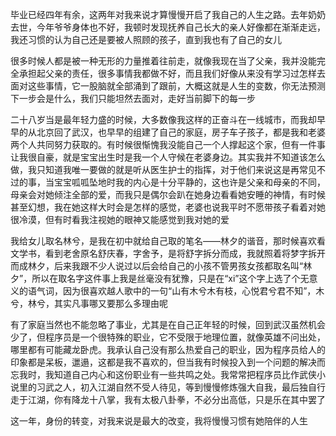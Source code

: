 毕业已经四年有余，这两年对我来说才算慢慢开启了我自己的人生之路。去年奶奶去世，今年爷爷身体也不好，我顿时发现抚养自己长大的亲人好像都在渐渐走远，我还习惯的认为自己还是要被人照顾的孩子，直到我也有了自己的女儿

很多时候人都是被一种无形的力量推着往前走，就像我现在当了父亲，我并没能完全承担起父亲的责任，很多事情我都做不好，而且我们好像从来没有学习过怎样去面对这些事情，它一股脑就全部涌到了跟前，大概这就是人生的变数，你无法预测下一步会是什么，我们只能坦然去面对，走好当前脚下的每一步

二十八岁当是最年轻力盛的时候，大多数像我这样的正奋斗在一线城市，而我却早早的从北京回了武汉，也早早的组建了自己的家庭，房子车子孩子，都是我和老婆两个人共同努力获取的。有时候很惭愧我没能自己一个人撑起这个家，但有一件事让我很自豪，就是宝宝出生时是我一个人守候在老婆身边。其实我并不知道该怎么做，我只知道我唯一要做的就是听从医生护士的指挥，对于他们来说这是再常见不过的事，当宝宝呱呱坠地时我的内心是十分平静的，这也许是父亲和母亲的不同，母亲会对她倾注全部的爱，而我只是偶尔会趴在她身边看看她安睡的神情，有时候甚至幻想，我在她这样大时会是怎样的感觉，老婆也说我平时不愿带孩子看着对她很冷漠，但有时看我注视她的眼神又能感觉到我对她的爱

我给女儿取名林兮，是我在初中就给自己取的笔名——林夕的谐音，那时候喜欢看文学书，看到老舍原名舒庆春，字舍予，是将舒字拆分而成，我就照着将梦字拆开而成林夕，后来我跟不少人说过以后会给自己的小孩不管男孩女孩都取名叫“林夕”，所以在取名字这件事上我是丝毫没有犹豫，只是在“xi”这个字上选了个无意义的语气词，因为很喜欢越人歌中的一句“山有木兮木有枝，心悦君兮君不知”，木兮，林兮，其实凡事哪又要那么多理由呢

有了家庭当然也不能忽略了事业，尤其是在自己正年轻的时候，回到武汉虽然机会少了，但程序员是一个很特殊的职业，它不受限于地理位置，就像英雄不问出处，哪里都有可能藏龙卧虎。我承认自己没有那么热爱自己的职业，因为程序员给人的印象都是呆板，邋遢，这都是我不喜欢的，但当我有时候投入到一个问题的解决而忘我时，我知道自己内心和这份职业有一些共鸣之处。我常常把程序员比作武侠小说里的习武之人，初入江湖自然不受人待见，等到慢慢修炼强大自我，最后独自行走于江湖，你有降龙十八掌，我有太极八卦拳，不必分出高低，只是乐在其中罢了

这一年，身份的转变，对我来说是最大的改变，我将慢慢习惯有她陪伴的人生

